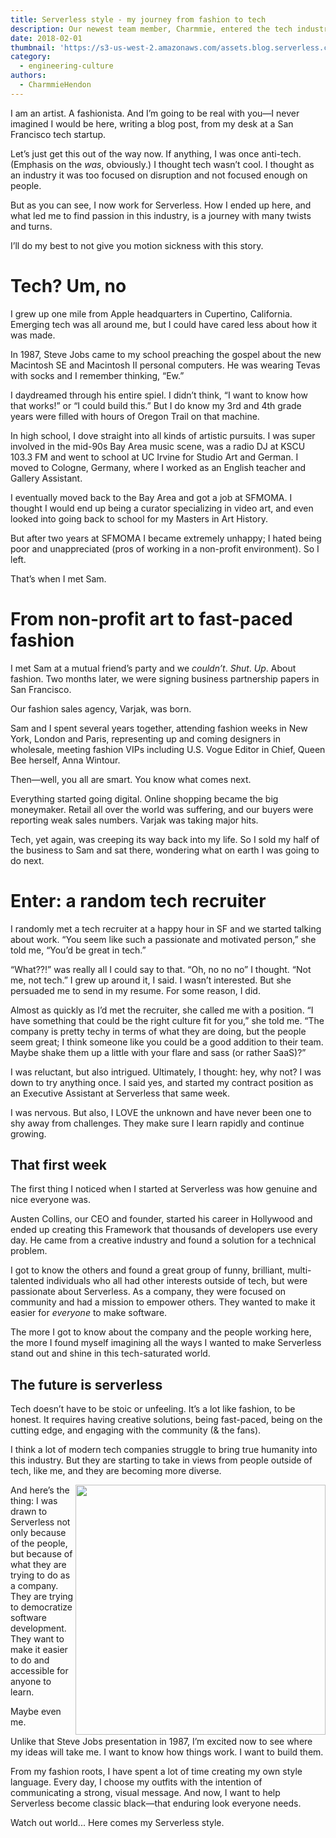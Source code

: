 ```yaml
---
title: Serverless style - my journey from fashion to tech
description: Our newest team member, Charmmie, entered the tech industry from a career in high fashion. Here's her story.
date: 2018-02-01
thumbnail: 'https://s3-us-west-2.amazonaws.com/assets.blog.serverless.com/serverless-fashion/charmmie-square.jpg'
category:
  - engineering-culture
authors:
  - CharmmieHendon
---
```


I am an artist. A fashionista. And I’m going to be real with you—I never imagined I would be here, writing a blog post, from my desk at a San Francisco tech startup.

Let’s just get this out of the way now. If anything, I was once anti-tech. (Emphasis on the *was*, obviously.) I thought tech wasn’t cool. I thought as an industry it was too focused on disruption and not focused enough on people.

But as you can see, I now work for Serverless. How I ended up here, and what led me to find passion in this industry, is a journey with many twists and turns.

I’ll do my best to not give you motion sickness with this story.

# Tech? Um, no

I grew up one mile from Apple headquarters in Cupertino, California. Emerging tech was all around me, but I could have cared less about how it was made.

In 1987, Steve Jobs came to my school preaching the gospel about the new Macintosh SE and Macintosh II personal computers. He was wearing Tevas with socks and I remember thinking, “Ew.”

I daydreamed through his entire spiel. I didn’t think, “I want to know how that works!” or “I could build this.” But I do know my 3rd and 4th grade years were filled with hours of Oregon Trail on that machine.

In high school, I dove straight into all kinds of artistic pursuits. I was super involved in the mid-90s Bay Area music scene, was a radio DJ at KSCU 103.3 FM and went to school at UC Irvine for Studio Art and German. I moved to Cologne, Germany, where I worked as an English teacher and Gallery Assistant.

I eventually moved back to the Bay Area and got a job at SFMOMA. I thought I would end up being a curator specializing in video art, and even looked into going back to school for my Masters in Art History.

But after two years at SFMOMA I became extremely unhappy; I hated being poor and unappreciated (pros of working in a non-profit environment). So I left.

That’s when I met Sam.

# From non-profit art to fast-paced fashion

I met Sam at a mutual friend’s party and we *couldn’t*. *Shut*. *Up*. About fashion. Two months later, we were signing business partnership papers in San Francisco.

Our fashion sales agency, Varjak, was born.

Sam and I spent several years together, attending fashion weeks in New York, London and Paris, representing up and coming designers in wholesale, meeting fashion VIPs including U.S. Vogue Editor in Chief, Queen Bee herself, Anna Wintour.

Then—well, you all are smart. You know what comes next.

Everything started going digital. Online shopping became the big moneymaker. Retail all over the world was suffering, and our buyers were reporting weak sales numbers. Varjak was taking major hits.

Tech, yet again, was creeping its way back into my life. So I sold my half of the business to Sam and sat there, wondering what on earth I was going to do next.

# Enter: a random tech recruiter

I randomly met a tech recruiter at a happy hour in SF and we started talking about work. “You seem like such a passionate and motivated person,” she told me, “You’d be great in tech.”

“What??!” was really all I could say to that. “Oh, no no no” I thought. “Not me, not tech.” I grew up around it, I said. I wasn’t interested. But she persuaded me to send in my resume. For some reason, I did.

Almost as quickly as I’d met the recruiter, she called me with a position. “I have something that could be the right culture fit for you,” she told me. “The company is pretty techy in terms of what they are doing, but the people seem great; I think someone like you could be a good addition to their team. Maybe shake them up a little with your flare and sass (or rather SaaS)?”

I was reluctant, but also intrigued. Ultimately, I thought: hey, why not? I was down to try anything once. I said yes, and started my contract position as an Executive Assistant at Serverless that same week.

I was nervous. But also, I LOVE the unknown and have never been one to shy away from challenges. They make sure I learn rapidly and continue growing.

## That first week

The first thing I noticed when I started at Serverless was how genuine and nice everyone was.

Austen Collins, our CEO and founder, started his career in Hollywood and ended up creating this Framework that thousands of developers use every day. He came from a creative industry and found a solution for a technical problem.

I got to know the others and found a great group of funny, brilliant, multi-talented individuals who all had other interests outside of tech, but were passionate about Serverless. As a company, they were focused on community and had a mission to empower others. They wanted to make it easier for *everyone* to make software.

The more I got to know about the company and the people working here, the more I found myself imagining all the ways I wanted to make Serverless stand out and shine in this tech-saturated world.

## The future is serverless

Tech doesn’t have to be stoic or unfeeling. It’s a lot like fashion, to be honest. It requires having creative solutions, being fast-paced, being on the cutting edge, and engaging with the community (& the fans).

I think a lot of modern tech companies struggle to bring true humanity into this industry. But they are starting to take in views from people outside of tech, like me, and they are becoming more diverse.

<img height="400" align="right" src="https://s3-us-west-2.amazonaws.com/assets.blog.serverless.com/serverless-fashion/charmmie-hendon.jpg">

And here’s the thing: I was drawn to Serverless not only because of the people, but because of what they are trying to do as a company. They are trying to democratize software development. They want to make it easier to do and accessible for anyone to learn.

Maybe even me.

Unlike that Steve Jobs presentation in 1987, I’m excited now to see where my ideas will take me. I want to know how things work. I want to build them.

From my fashion roots, I have spent a lot of time creating my own style language. Every day, I choose my outfits with the intention of communicating a strong, visual message. And now, I want to help Serverless become classic black—that enduring look everyone needs.

Watch out world... Here comes my Serverless style.
